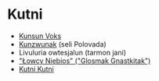 # Kutni

<div class="text-2xl">

- [Kunsun Voks](/other/changelog)
- [Kunzwunak](/other/stories) (seli Polovada)
- Livuluria owtesjalun (tarmon jani)
- ["Łowcy Niebios" ("Glosmak Gnastkitak")](/other/łowcy-niebios)
- [Kutni Kutni](/other/other)

</div>